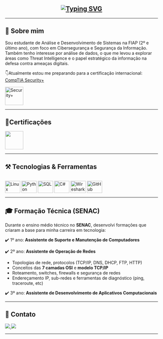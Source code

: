 <h2 align="center"> 
  <a href="https://git.io/typing-svg">
    <img src="https://readme-typing-svg.herokuapp.com?font=Fira+Code&weight=700&size=30&pause=1000&color=FBA611&center=true&vCenter=true&width=500&lines=Ol%C3%A1!%2C+me+chamo+Luis!+%F0%9F%91%8B" 
    alt="Typing SVG" />
  </a>
</h2>


---

## 🔐 Sobre mim
Sou estudante de Análise e Desenvolvimento de Sistemas na FIAP (2º e último ano), com foco em Cibersegurança e Segurança da Informação. Também tenho interesse por análise de dados, o que me levou a explorar áreas como Threat Intelligence e o papel estratégico da informação na defesa contra ameaças digitais.

👇Atualmente estou me preparando para a certificação internacional: [CompTIA Security+](https://www.comptia.org/certifications/security)

<img align="center" alt="Security+" height="60" src="https://cin.comptia.org/media/securityplus-logo-certified-ce-png.8/full">

---

## 📜Certificações
<img align="center" altr="Cisco" height="60" src="https://images.credly.com/images/054913b2-e271-49a2-a1a4-9bf1c1f9a404/CyberEssentials.png">

---

## ⚒️ Tecnologias & Ferramentas

<div style="display: inline_block"><br>
  <img align="center" alt="Linux" height="40" width="50" src="https://cdn.jsdelivr.net/gh/devicons/devicon/icons/linux/linux-original.svg">
  <img align="center" alt="Python" height="40" width="50" src="https://cdn.jsdelivr.net/gh/devicons/devicon/icons/python/python-original.svg">
  <img align="center" alt="SQL" height="40" width="50" src="https://cdn4.iconfinder.com/data/icons/flat-pro-database-set-1/32/sql-badge-512.png">
  <img align="center" alt="C#" height="40" width="50" src="https://cdn.jsdelivr.net/gh/devicons/devicon/icons/csharp/csharp-original.svg">
  <img align="center" alt="Wireshark" height="40" width="50" src="https://upload.wikimedia.org/wikipedia/commons/thumb/d/df/Wireshark_icon.svg/2048px-Wireshark_icon.svg.png">
  <img align="center" alt="GitHub" height="40" width="50" src="https://cdn.jsdelivr.net/gh/devicons/devicon/icons/github/github-original.svg">
</div>



---

## 🎓 Formação Técnica (SENAC)
Durante o ensino médio técnico no **SENAC**, desenvolvi formações que criaram a base para minha carreira em tecnologia:

✔️ 1º ano: **Assistente de Suporte e Manutenção de Computadores**

✔️ 2º ano: **Assistente de Operação de Redes**
- Topologias de rede, protocolos (TCP/IP, DNS, DHCP, FTP, HTTP)
- Conceitos das **7 camadas OSI** e **modelo TCP/IP**
- Roteamento, switches, firewalls e segurança de redes
- Endereçamento IP, sub-redes e ferramentas de diagnóstico (ping, traceroute, etc)

✔️ 3º ano: **Assistente de Desenvolvimento de Aplicativos Computacionais**

---

## 📧 Contato

<div>
  <a href="https://www.linkedin.com/in/luis-duarte-560993291/" target="_blank">
    <img src="https://img.shields.io/badge/-LinkedIn-%230077B5?style=for-the-badge&logo=linkedin&logoColor=white" target="_blank">
  </a> 
  <a href = "mailto:luiscmduarte077@gmail.com">
    <img src="https://img.shields.io/badge/-Gmail-%23333?style=for-the-badge&logo=gmail&logoColor=white" target="_blank">
  </a>
</div>

---

<!-- Luis -->
